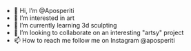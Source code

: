 - 👋 Hi, I’m @Aposperiti
- 👀 I’m interested in art
- 🌱 I’m currently learning 3d sculpting
- 💞️ I’m looking to collaborate on an interesting "artsy" project
- 📫 How to reach me follow me on Instagram @aposperiti

<!---
Aposperiti/Aposperiti is a ✨ special ✨ repository because its `README.md` (this file) appears on your GitHub profile.
You can click the Preview link to take a look at your changes.
--->
